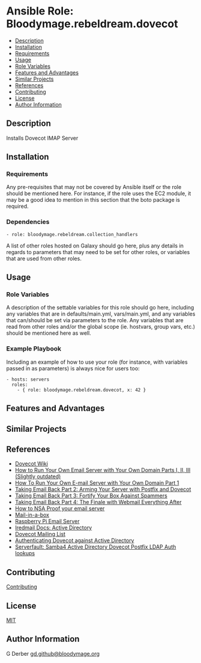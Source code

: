 Ansible Role: Bloodymage.rebeldream.dovecot
===============

- [Description](#description)
- [Installation](#installation)
- [Requirements](#requirements)
- [Usage](#usage)
- [Role Variables](#role-variables)
- [Features and Advantages](#features-and-advantages)
- [Similar Projects](#similar-projects)
- [References](#references)
- [Contributing](#contributing)
- [License](#license)
- [Author Information](#author-information)

Description
-----------
Installs Dovecot IMAP Server

Installation
------------

### Requirements

Any pre-requisites that may not be covered by Ansible itself or the role should be mentioned here. For instance, if the role uses the EC2 module, it may be a good idea to mention in this section that the boto package is required.

### Dependencies
```
- role: bloodymage.rebeldream.collection_handlers
```

A list of other roles hosted on Galaxy should go here, plus any details in regards to parameters that may need to be set for other roles, or variables that are used from other roles.

Usage
-----

### Role Variables

A description of the settable variables for this role should go here, including any variables that are in defaults/main.yml, vars/main.yml, and any variables that can/should be set via parameters to the role. Any variables that are read from other roles and/or the global scope (ie. hostvars, group vars, etc.) should be mentioned here as well.

### Example Playbook

Including an example of how to use your role (for instance, with variables passed in as parameters) is always nice for users too:

    - hosts: servers
      roles:
        - { role: bloodymage.rebeldream.dovecot, x: 42 }

Features and Advantages
-----------------------


Similar Projects
----------------

References
----------
- [Dovecot Wiki](https://wiki.dovecot.org/)
- [How to Run Your Own Email Server with Your Own Domain Parts I, II, III (Slightly outdated)](https://www.neowin.net/forum/topic/1206123-how-to-run-your-own-email-server-with-your-own-domain-parts-i-ii-iii/)
- [How To Run Your Own E-mail Server with Your Own Domain Part 1](http://arstechnica.com/information-technology/2014/02/how-to-run-your-own-e-mail-server-with-your-own-domain-part-1)
- [Taking Email Back Part 2: Arming Your Server with Postfix and Dovecot](https://arstechnica.com/information-technology/2014/03/taking-e-mail-back-part-2-arming-your-server-with-postfix-dovecot/)
- [Taking Email Back Part 3: Fortify Your Box Against Spammers](http://arstechnica.com/business/2014/03/taking-e-mail-back-part-3-fortifying-your-box-against-spammers/)
- [Taking Email Back Part 4: The Finale with Webmail Everything After](http://arstechnica.com/information-technology/2014/04/taking-e-mail-back-part-4-the-finale-with-webmail-everything-after/)
- [How to NSA Proof your email server](https://sealedabstract.com/code/nsa-proof-your-e-mail-in-2-hours)
- [Mail-in-a-box](https://mailinabox.email)
- [Raspberry Pi Email Server](https://samhobbs.co.uk/raspberry-pi-email-server)
- [Iredmail Docs: Active Directory](https://docs.iredmail.org/active.directory.html)
- [Dovecot Mailing List](https://dovecot.org/list/dovecot/2010-February/046763.html)
- [Authenticating Dovecot against Active Directory](https://wiki.samba.org/index.php/Authenticating_Dovecot_against_Active_Directory)
- [Serverfault: Samba4 Active Directory Dovecot Postfix LDAP Auth lookups](https://serverfault.com/questions/771252/samba4-active-directory-dovecot-postfix-ldap-auth-lookups)

Contributing
------------
[Contributing](CONTRIBUTING.md)

License
-------
[MIT](LICENSE.md)

Author Information
------------------
G Derber
gd.github@bloodymage.org
